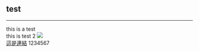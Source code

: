 ## test
---
this is a test <br>
this is test 2
![](https://avatars.slack-edge.com/2020-11-25/1527503386626_319578f21381f9641cd8_512.png) <br>
[這是連結](https://slack.com/marketplace/A01BP7R4KNY-github)
1234567